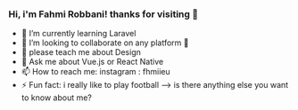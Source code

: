 ### Hi, i'm Fahmi Robbani! thanks for visiting 👋

- 🌱 I’m currently learning Laravel
- 👯 I’m looking to collaborate on any platform 🤟
- 🤔 please teach me about Design  
- 💬 Ask me about Vue.js or React Native
- 📫 How to reach me: instagram : fhmiieu
- ⚡ Fun fact: i really like to play football
--> is there anything else you want to know about me?
